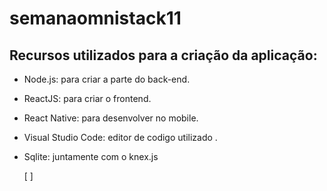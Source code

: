 # semanaomnistack11

## Recursos utilizados para a criação da aplicação:
  - Node.js: para criar a parte do back-end.
  - ReactJS: para criar o frontend.
  - React Native: para desenvolver no mobile.
  - Visual Studio Code: editor de codigo utilizado .
  - Sqlite: juntamente com o knex.js
 
    [ ]
